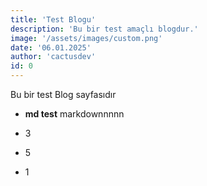 ```yaml
---
title: 'Test Blogu'
description: 'Bu bir test amaçlı blogdur.'
image: '/assets/images/custom.png'
date: '06.01.2025'
author: 'cactusdev'
id: 0
---
```


Bu bir test Blog sayfasıdır

- **md test** markdownnnnn

- 3
- 5
- 1